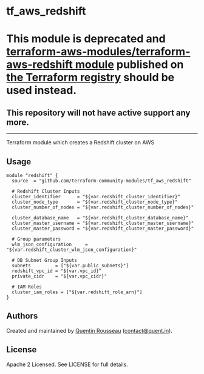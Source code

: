 # tf_aws_redshift

# This module is deprecated and [terraform-aws-modules/terraform-aws-redshift module](https://github.com/terraform-aws-modules/terraform-aws-redshift) published on [the Terraform registry](https://registry.terraform.io/modules/terraform-aws-modules/redshift/aws) should be used instead.

## This repository will not have active support any more.

---

Terraform module which creates a Redshift cluster on AWS

## Usage


```hcl
module "redshift" {
  source  = "github.com/terraform-community-modules/tf_aws_redshift"

  # Redshift Cluster Inputs
  cluster_identifier      = "${var.redshift_cluster_identifier}"
  cluster_node_type       = "${var.redshift_cluster_node_type}"
  cluster_number_of_nodes = "${var.redshift_cluster_number_of_nodes}"

  cluster_database_name   = "${var.redshift_cluster_database_name}"
  cluster_master_username = "${var.redshift_cluster_master_username}"
  cluster_master_password = "${var.redshift_cluster_master_password}"

  # Group parameters
  wlm_json_configuration     = "${var.redshift_cluster_wlm_json_configuration}"

  # DB Subnet Group Inputs
  subnets         = ["${var.public_subnets}"]
  redshift_vpc_id = "${var.vpc_id}"
  private_cidr    = "${var.vpc_cidr}"

  # IAM Roles
  cluster_iam_roles = ["${var.redshift_role_arn}"]
}
```

## Authors

Created and maintained by [Quentin Rousseau](https://github.com/kwent) (contact@quent.in).

## License

Apache 2 Licensed. See LICENSE for full details.
